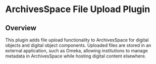 # ArchivesSpace File Upload Plugin

## Overview
This plugin adds file upload functionality to ArchivesSpace for digital objects and digital object components. Uploaded files are stored in an external application, such as Omeka, allowing institutions to manage metadata in ArchivesSpace while hosting digital content elsewhere.